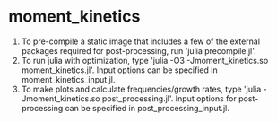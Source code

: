 # moment_kinetics
1) To pre-compile a static image that includes a few of the external packages required for post-processing, run 'julia precompile.jl'.
2) To run julia with optimization, type 'julia -O3 -Jmoment_kinetics.so moment_kinetics.jl'.  Input options can be specified in moment_kinetics_input.jl.
3) To make plots and calculate frequencies/growth rates, type 'julia -Jmoment_kinetics.so post_processing.jl'.  Input options for post-processing can be specified in post_processing_input.jl.